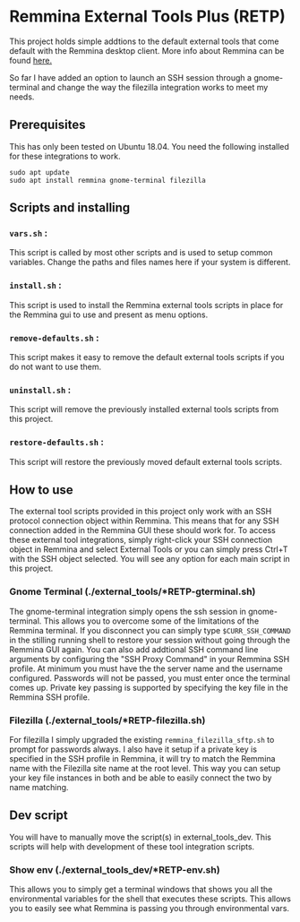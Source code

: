 # Remmina External Tools Plus (RETP)

This project holds simple addtions to the default external tools that come default with the Remmina desktop client. More info about Remmina can be found [here.](https://remmina.org/) 

So far I have added an option to launch an SSH session through a gnome-terminal and change the way the filezilla integration works to meet my needs.

## Prerequisites

This has only been tested on Ubuntu 18.04. You need the following installed for these integrations to work. 

```
sudo apt update
sudo apt install remmina gnome-terminal filezilla
```

## Scripts and installing

### `vars.sh` :

This script is called by most other scripts and is used to setup common variables. Change the paths and files names here if your system is different.

### `install.sh` :

This script is used to install the Remmina external tools scripts in place for the Remmina gui to use and present as menu options.

### `remove-defaults.sh` :

This script makes it easy to remove the default external tools scripts if you do not want to use them.

### `uninstall.sh` :

This script will remove the previously installed external tools scripts from this project.

### `restore-defaults.sh` :

This script will restore the previously moved default external tools scripts.

## How to use

The external tool scripts provided in this project only work with an SSH protocol connection object within Remmina. This means that for any SSH connection added in the Remmina GUI these should work for. To access these external tool integrations, simply right-click your SSH connection object in Remmina and select External Tools or you can simply press Ctrl+T with the SSH object selected. You will see any option for each main script in this project.

### Gnome Terminal (./external_tools/*RETP-gterminal.sh)

The gnome-terminal integration simply opens the ssh session in gnome-terminal. This allows you to overcome some of the limitations of the Remmina terminal. If you disconnect you can simply type `$CURR_SSH_COMMAND` in the stilling running shell to restore your session without going through the Remmina GUI again. You can also add addtional SSH command line arguments by configuring the "SSH Proxy Command" in your Remmina SSH profile. At minimum you must have the the server name and the username configured. Passwords will not be passed, you must enter once the terminal comes up. Private key passing is supported by specifying the key file in the Remmina SSH profile.

### Filezilla (./external_tools/*RETP-filezilla.sh)

For filezilla I simply upgraded the existing `remmina_filezilla_sftp.sh` to prompt for passwords always. I also have it setup if a private key is specified in the SSH profile in Remmina, it will try to match the Remmina name with the Filezilla site name at the root level. This way you can setup your key file instances in both and be able to easily connect the two by name matching.

## Dev script

You will have to manually move the script(s) in external_tools_dev. This scripts will help with development of these tool integration scripts.

### Show env (./external_tools_dev/*RETP-env.sh)

This allows you to simply get a terminal windows that shows you all the environmental variables for the shell that executes these scripts. This allows you to easily see what Remmina is passing you through environmental vars. 